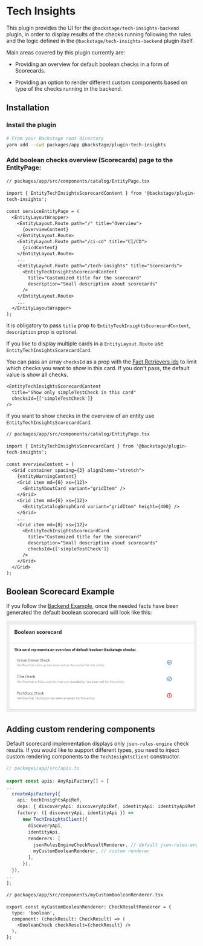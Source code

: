 # Tech Insights

This plugin provides the UI for the `@backstage/tech-insights-backend` plugin, in order to display results of the checks running following the rules and the logic defined in the `@backstage/tech-insights-backend` plugin itself.

Main areas covered by this plugin currently are:

- Providing an overview for default boolean checks in a form of Scorecards.

- Providing an option to render different custom components based on type of the checks running in the backend.

## Installation

### Install the plugin

```bash
# From your Backstage root directory
yarn add --cwd packages/app @backstage/plugin-tech-insights
```

### Add boolean checks overview (Scorecards) page to the EntityPage:

```tsx
// packages/app/src/components/catalog/EntityPage.tsx

import { EntityTechInsightsScorecardContent } from '@backstage/plugin-tech-insights';

const serviceEntityPage = (
  <EntityLayoutWrapper>
    <EntityLayout.Route path="/" title="Overview">
      {overviewContent}
    </EntityLayout.Route>
    <EntityLayout.Route path="/ci-cd" title="CI/CD">
      {cicdContent}
    </EntityLayout.Route>
    ...
    <EntityLayout.Route path="/tech-insights" title="Scorecards">
      <EntityTechInsightsScorecardContent
        title="Customized title for the scorecard"
        description="Small description about scorecards"
      />
    </EntityLayout.Route>
    ...
  </EntityLayoutWrapper>
);
```

It is obligatory to pass `title` prop to `EntityTechInsightsScorecardContent`, `description` prop is optional.

If you like to display multiple cards in a `EntityLayout.Route` use `EntityTechInsightsScorecardCard`.

You can pass an array `checksId` as a prop with the [Fact Retrievers ids](../tech-insights-backend#creating-fact-retrievers) to limit which checks you want to show in this card. If you don't pass, the default value is show all checks.

```tsx
<EntityTechInsightsScorecardContent
  title="Show only simpleTestCheck in this card"
  checksId={['simpleTestCheck']}
/>
```

If you want to show checks in the overview of an entity use `EntityTechInsightsScorecardCard`.

```tsx
// packages/app/src/components/catalog/EntityPage.tsx

import { EntityTechInsightsScorecardCard } from '@backstage/plugin-tech-insights';

const overviewContent = (
  <Grid container spacing={3} alignItems="stretch">
    {entityWarningContent}
    <Grid item md={6} xs={12}>
      <EntityAboutCard variant="gridItem" />
    </Grid>
    <Grid item md={6} xs={12}>
      <EntityCatalogGraphCard variant="gridItem" height={400} />
    </Grid>
    ...
    <Grid item md={8} xs={12}>
      <EntityTechInsightsScorecardCard
        title="Customized title for the scorecard"
        description="Small description about scorecards"
        checksId={['simpleTestCheck']}
      />
    </Grid>
  </Grid>
);
```

## Boolean Scorecard Example

If you follow the [Backend Example](https://github.com/backstage/backstage/tree/master/plugins/tech-insights-backend#backend-example), once the needed facts have been generated the default boolean scorecard will look like this:

![Boolean Scorecard Example](./docs/boolean-scorecard-example.png)

## Adding custom rendering components

Default scorecard implementation displays only `json-rules-engine` check results. If you would like to support different types, you need to inject custom rendering components to the `TechInsightsClient` constructor.

```ts
// packages/app/src/apis.ts

export const apis: AnyApiFactory[] = [
...
  createApiFactory({
    api: techInsightsApiRef,
    deps: { discoveryApi: discoveryApiRef, identityApi: identityApiRef },
    factory: ({ discoveryApi, identityApi }) =>
      new TechInsightsClient({
        discoveryApi,
        identityApi,
        renderers: [
          jsonRulesEngineCheckResultRenderer, // default json-rules-engine renderer
          myCustomBooleanRenderer, // custom renderer
        ],
      }),
  }),
...
];
```

```tsx
// packages/app/src/components/myCustomBooleanRenderer.tsx

export const myCustomBooleanRenderer: CheckResultRenderer = {
  type: 'boolean',
  component: (checkResult: CheckResult) => (
    <BooleanCheck checkResult={checkResult} />
  ),
};
```
